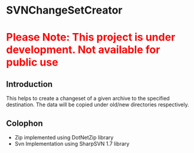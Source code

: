 # SVNChangeSetCreator

# <font color="red"> Please Note: This project is under development. Not available for public use </font>
## Introduction

This helps to create a changeset of a given archive to the specified destination. The data will be copied under old/new directories respectively.

## Colophon
 - Zip implemented using DotNetZip library
 - Svn Implementation using SharpSVN 1.7 library
